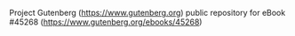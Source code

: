 Project Gutenberg (https://www.gutenberg.org) public repository for eBook #45268 (https://www.gutenberg.org/ebooks/45268)
